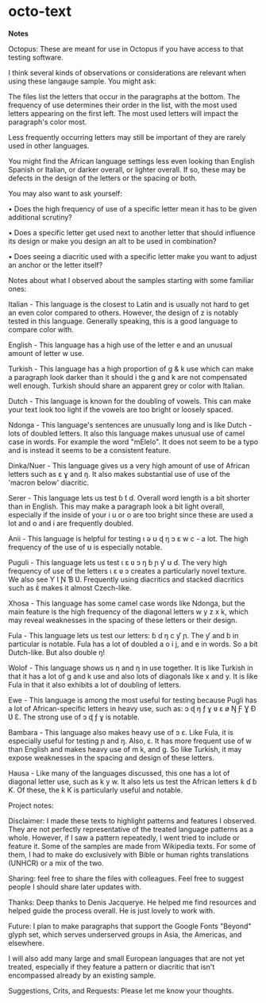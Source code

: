 # octo-text

**Notes**

Octopus: These are meant for use in Octopus if you have access to that testing software.

I think several kinds of observations or considerations are relevant when using these langauge sample. You might ask:

The files list the letters that occur in the paragraphs at the bottom. The frequency of use determines their order in the list, with the most used letters appearing on the first left. The most used letters will impact the paragraph's color most. 

Less frequently occurring letters may still be important of they are rarely used in other languages.

You might find the African language settings less even looking than English Spanish or Italian, or darker overall, or lighter overall. If so, these may be defects in the design of the letters or the spacing or both.

You may also want to ask yourself:

• Does the high frequency of use of a specific letter mean it has to be given additional scrutiny?

• Does a specific letter get used next to another letter that should influence its design or make you design an alt to be used in combination?

• Does seeing a diacritic used with a specific letter make you want to adjust an anchor or the letter itself?

Notes about what I observed about the samples starting with some familiar ones:

Italian - This language is the closest to Latin and is usually not hard to get an even color compared to others. However, the design of z is notably tested in this language. Generally speaking, this is a good language to compare color with.

English - This language has a high use of the letter e and an unusual amount of letter w use.

Turkish - This language has a high proportion of g & k use which can make a paragraph look darker than it should i the g and k are not compensated well enough. Turkish should share an apparent grey or color with Italian.

Dutch - This language is known for the doubling of vowels. This can make your text look too light if the vowels are too bright or loosely spaced.

Ndonga - This language's sentences are unusually long and is like Dutch - lots of doubled letters. It also this language makes unusual use of camel case in words. For example the word "mElelo". It does not seem to be a typo and is instead it seems to be a consistent feature.

Dinka/Nuer - This language gives us a very high amount of use of African letters such as ɛ ɣ and ŋ. It also makes substantial use of use of the 'macron below'  diacritic.

Serer - This language lets us test ɓ ƭ ɗ. Overall word length is a bit shorter than in English. This may make a paragraph look a bit light overall, especially if the inside of your i u or o are too bright since these are used a lot and o and i are frequently doubled.

Anii - This language is helpful for testing ɩ ǝ ʊ ɖ ŋ ɔ ɛ w c - a lot. The high frequency of the use of ʊ is especially notable.

Puguli - This language lets us test ɩ ɛ ʋ ɔ ŋ ɓ ɲ ƴ ʊ ɗ. The very high frequency of use of the letters ɩ ɛ ʋ ɔ creates a particularly novel texture. We also see Ƴ Ɩ Ɲ Ɓ Ʋ. Frequently using diacritics and stacked diacritics such as ɛ̃̀ makes it almost Czech-like.

Xhosa - This language has some camel case words like Ndonga, but the main feature is the high frequency of the diagonal letters w y z x k, which may reveal weaknesses in the spacing of these letters or their design.

Fula - This language lets us test our letters: ɓ ɗ ŋ c ƴ ɲ. The ƴ and ɓ in particular is notable. Fula has a lot of doubled a o i j, and e in words. So a bit Dutch-like. But also double ŋ!

Wolof - This language shows us η and ŋ in use together. It is like Turkish in that it has a lot of g and k use and also lots of diagonals like x and y. It is like Fula in that it also exhibits a lot of doubling of letters. 

Ewe - This language is among the most useful for testing because Pugli has a lot of African-specific letters in heavy use, such as: ɔ ɖ ŋ ƒ ɣ ʋ ɛ ø Ŋ Ƒ Ɣ Ð Ʋ Ɛ. The strong use of ɔ ɖ ƒ ɣ is notable.

Bambara - This language also makes heavy use of ɔ ɛ. Like Fula, it is especially useful for testing ɲ and ŋ. Also, ε. It has more frequent use of w than English and makes heavy use of m k, and g. So like Turkish, it may expose weaknesses in the spacing and design of these letters.

Hausa - Like many of the languages discussed, this one has a lot of diagonal letter use, such as k y w. It also lets us test the African letters ƙ ɗ ɓ Ƙ. Of these, the ƙ Ƙ is particularly useful and notable.

Project notes:

Disclaimer: I made these texts to highlight patterns and features I observed. They are not perfectly representative of the treated language patterns as a whole. However, if I saw a pattern repeatedly, I went tried to include or feature it. Some of the samples are made from Wikipedia texts. For some of them, I had to make do exclusively with Bible or human rights translations (UNHCR) or a mix of the two.

Sharing: feel free to share the files with colleagues. Feel free to suggest people I should share later updates with.

Thanks: Deep thanks to Denis Jacquerye. He helped me find resources and helped guide the process overall. He is just lovely to work with.

Future: I plan to make paragraphs that support the Google Fonts "Beyond" glyph set, which serves underserved groups in Asia, the Americas, and elsewhere. 

I will also add many large and small European languages that are not yet treated, especially if they feature a pattern or diacritic that isn't encompassed already by an existing sample.

Suggestions, Crits, and Requests: Please let me know your thoughts. 
